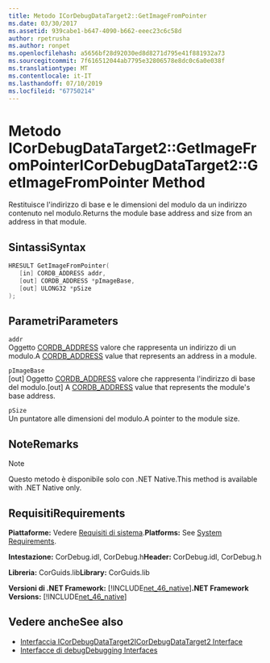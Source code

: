 ```yaml
---
title: Metodo ICorDebugDataTarget2::GetImageFromPointer
ms.date: 03/30/2017
ms.assetid: 939cabe1-b647-4090-b662-eeec23c6c58d
author: rpetrusha
ms.author: ronpet
ms.openlocfilehash: a5656bf28d92030ed8d8271d795e41f881932a73
ms.sourcegitcommit: 7f616512044ab7795e32806578e8dc0c6a0e038f
ms.translationtype: MT
ms.contentlocale: it-IT
ms.lasthandoff: 07/10/2019
ms.locfileid: "67750214"
---
```

# <a name="icordebugdatatarget2getimagefrompointer-method"></a><span data-ttu-id="1f338-102">Metodo ICorDebugDataTarget2::GetImageFromPointer</span><span class="sxs-lookup"><span data-stu-id="1f338-102">ICorDebugDataTarget2::GetImageFromPointer Method</span></span>
<span data-ttu-id="1f338-103">Restituisce l'indirizzo di base e le dimensioni del modulo da un indirizzo contenuto nel modulo.</span><span class="sxs-lookup"><span data-stu-id="1f338-103">Returns the module base address and size from an address in that module.</span></span>  
  
## <a name="syntax"></a><span data-ttu-id="1f338-104">Sintassi</span><span class="sxs-lookup"><span data-stu-id="1f338-104">Syntax</span></span>  
  
```cpp  
HRESULT GetImageFromPointer(  
   [in] CORDB_ADDRESS addr,   
   [out] CORDB_ADDRESS *pImageBase,   
   [out] ULONG32 *pSize  
);  
```  
  
## <a name="parameters"></a><span data-ttu-id="1f338-105">Parametri</span><span class="sxs-lookup"><span data-stu-id="1f338-105">Parameters</span></span>  
 `addr`  
 <span data-ttu-id="1f338-106">Oggetto [CORDB_ADDRESS](../../../../docs/framework/unmanaged-api/common-data-types-unmanaged-api-reference.md) valore che rappresenta un indirizzo di un modulo.</span><span class="sxs-lookup"><span data-stu-id="1f338-106">A [CORDB_ADDRESS](../../../../docs/framework/unmanaged-api/common-data-types-unmanaged-api-reference.md) value that represents an address in a module.</span></span>  
  
 `pImageBase`  
 <span data-ttu-id="1f338-107">[out] Oggetto [CORDB_ADDRESS](../../../../docs/framework/unmanaged-api/common-data-types-unmanaged-api-reference.md) valore che rappresenta l'indirizzo di base del modulo.</span><span class="sxs-lookup"><span data-stu-id="1f338-107">[out] A [CORDB_ADDRESS](../../../../docs/framework/unmanaged-api/common-data-types-unmanaged-api-reference.md) value that represents the module's base address.</span></span>  
  
 `pSize`  
 <span data-ttu-id="1f338-108">Un puntatore alle dimensioni del modulo.</span><span class="sxs-lookup"><span data-stu-id="1f338-108">A pointer to the module size.</span></span>  
  
## <a name="remarks"></a><span data-ttu-id="1f338-109">Note</span><span class="sxs-lookup"><span data-stu-id="1f338-109">Remarks</span></span>  
  
> [!NOTE]
>  <span data-ttu-id="1f338-110">Questo metodo è disponibile solo con .NET Native.</span><span class="sxs-lookup"><span data-stu-id="1f338-110">This method is available with .NET Native only.</span></span>  
  
## <a name="requirements"></a><span data-ttu-id="1f338-111">Requisiti</span><span class="sxs-lookup"><span data-stu-id="1f338-111">Requirements</span></span>  
 <span data-ttu-id="1f338-112">**Piattaforme:** Vedere [Requisiti di sistema](../../../../docs/framework/get-started/system-requirements.md).</span><span class="sxs-lookup"><span data-stu-id="1f338-112">**Platforms:** See [System Requirements](../../../../docs/framework/get-started/system-requirements.md).</span></span>  
  
 <span data-ttu-id="1f338-113">**Intestazione:** CorDebug.idl, CorDebug.h</span><span class="sxs-lookup"><span data-stu-id="1f338-113">**Header:** CorDebug.idl, CorDebug.h</span></span>  
  
 <span data-ttu-id="1f338-114">**Libreria:** CorGuids.lib</span><span class="sxs-lookup"><span data-stu-id="1f338-114">**Library:** CorGuids.lib</span></span>  
  
 <span data-ttu-id="1f338-115">**Versioni di .NET Framework:** [!INCLUDE[net_46_native](../../../../includes/net-46-native-md.md)]</span><span class="sxs-lookup"><span data-stu-id="1f338-115">**.NET Framework Versions:** [!INCLUDE[net_46_native](../../../../includes/net-46-native-md.md)]</span></span>  
  
## <a name="see-also"></a><span data-ttu-id="1f338-116">Vedere anche</span><span class="sxs-lookup"><span data-stu-id="1f338-116">See also</span></span>

- [<span data-ttu-id="1f338-117">Interfaccia ICorDebugDataTarget2</span><span class="sxs-lookup"><span data-stu-id="1f338-117">ICorDebugDataTarget2 Interface</span></span>](../../../../docs/framework/unmanaged-api/debugging/icordebugdatatarget2-interface.md)
- [<span data-ttu-id="1f338-118">Interfacce di debug</span><span class="sxs-lookup"><span data-stu-id="1f338-118">Debugging Interfaces</span></span>](../../../../docs/framework/unmanaged-api/debugging/debugging-interfaces.md)
